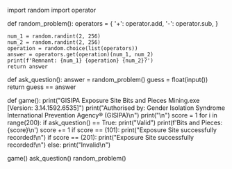import random
import operator

def random_problem():
    operators = {
        '+': operator.add,
        '-': operator.sub,
    }

    num_1 = random.randint(2, 256)
    num_2 = random.randint(2, 256)
    operation = random.choice(list(operators))
    answer = operators.get(operation)(num_1, num_2)
    print(f'Remnant: {num_1} {operation} {num_2}?')
    return answer

def ask_question():
    answer = random_problem()
    guess = float(input())
    return guess == answer

def game():
    print("GISIPA Exposure Site Bits and Pieces Mining.exe [Version: 3.14.1592.6535]")
    print("Authorised by: Gender Isolation Syndrome International Prevention Agency® (GISIPA)\n")
    print("\n")
    score = 1
    for i in range(200):
        if ask_question() == True:
            print("Valid")
            print(f'Bits and Pieces: {score}\n')
            score += 1
            if score == (101):
                print("Exposure Site successfully recorded!\n")
            if score == (201):
                print("Exposure Site successfully recorded!\n")
        else:
            print("Invalid\n")

game()
ask_question()
random_problem()
